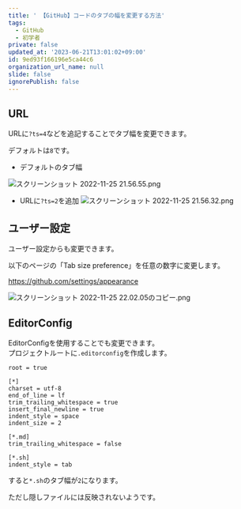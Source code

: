 ```yaml
---
title: ' 【GitHub】コードのタブの幅を変更する方法'
tags:
  - GitHub
  - 初学者
private: false
updated_at: '2023-06-21T13:01:02+09:00'
id: 9ed93f166196e5ca44c6
organization_url_name: null
slide: false
ignorePublish: false
---
```

## URL

URLに`?ts=4`などを追記することでタブ幅を変更できます。  

デフォルトは`8`です。  

- デフォルトのタブ幅
  
![スクリーンショット 2022-11-25 21.56.55.png](https://qiita-image-store.s3.ap-northeast-1.amazonaws.com/0/2342443/d0cde3bc-70fb-e8f5-a99c-044fe4c6d8e3.png)


- URLに`?ts=2`を追加
![スクリーンショット 2022-11-25 21.56.32.png](https://qiita-image-store.s3.ap-northeast-1.amazonaws.com/0/2342443/800f4248-f912-da24-eb44-4e9d01e950cf.png)


## ユーザー設定

ユーザー設定からも変更できます。  

以下のページの「Tab size preference」を任意の数字に変更します。  

https://github.com/settings/appearance

![スクリーンショット 2022-11-25 22.02.05のコピー.png](https://qiita-image-store.s3.ap-northeast-1.amazonaws.com/0/2342443/fe712323-0c71-0ae8-9389-10e4bdd9e452.png)


## EditorConfig

EditorConfigを使用することでも変更できます。  
プロジェクトルートに`.editorconfig`を作成します。  

```.editorconfig
root = true

[*]
charset = utf-8
end_of_line = lf
trim_trailing_whitespace = true
insert_final_newline = true
indent_style = space
indent_size = 2

[*.md]
trim_trailing_whitespace = false

[*.sh]
indent_style = tab

```

すると`*.sh`のタブ幅が`2`になります。  

ただし隠しファイルには反映されないようです。
